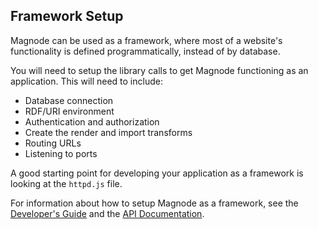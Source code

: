 ## Framework Setup

Magnode can be used as a framework, where most of a website's functionality is defined programmatically, instead of by database.

You will need to setup the library calls to get Magnode functioning as an application. This will need to include:

* Database connection
* RDF/URI environment
* Authentication and authorization
* Create the render and import transforms
* Routing URLs
* Listening to ports

A good starting point for developing your application as a framework is looking at the `httpd.js` file.

For information about how to setup Magnode as a framework, see the [Developer's Guide](#developer) and the [API Documentation](#api).
